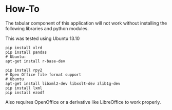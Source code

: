 How-To
=========

The tabular component of this application will not work without installing the 
following libraries and python modules.

This was tested using Ubuntu 13.10

```
pip install xlrd
pip install pandas
# Ubuntu:
apt-get install r-base-dev

pip install rpy2
# Open Office file format support
# Ubuntu
apt-get install libxml2-dev libxslt-dev zlib1g-dev
pip install lxml
pip install ezodf
```

Also requires OpenOffice or a derivative like LibreOffice to work properly.